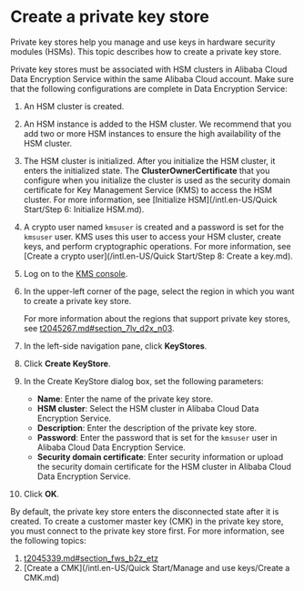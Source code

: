 # Create a private key store

Private key stores help you manage and use keys in hardware security modules \(HSMs\). This topic describes how to create a private key store.

Private key stores must be associated with HSM clusters in Alibaba Cloud Data Encryption Service within the same Alibaba Cloud account. Make sure that the following configurations are complete in Data Encryption Service:

1.  An HSM cluster is created.
2.  An HSM instance is added to the HSM cluster. We recommend that you add two or more HSM instances to ensure the high availability of the HSM cluster.
3.  The HSM cluster is initialized. After you initialize the HSM cluster, it enters the initialized state. The **ClusterOwnerCertificate** that you configure when you initialize the cluster is used as the security domain certificate for Key Management Service \(KMS\) to access the HSM cluster. For more information, see [Initialize HSM](/intl.en-US/Quick Start/Step 6: Initialize HSM.md).
4.  A crypto user named `kmsuser` is created and a password is set for the `kmsuser` user. KMS uses this user to access your HSM cluster, create keys, and perform cryptographic operations. For more information, see [Create a crypto user](/intl.en-US/Quick Start/Step 8: Create a key.md).

1.  Log on to the [KMS console](https://kms.console.aliyun.com).

2.  In the upper-left corner of the page, select the region in which you want to create a private key store.

    For more information about the regions that support private key stores, see [t2045267.md\#section\_7lv\_d2x\_n03]().

3.  In the left-side navigation pane, click **KeyStores**.

4.  Click **Create KeyStore**.

5.  In the Create KeyStore dialog box, set the following parameters:

    -   **Name**: Enter the name of the private key store.
    -   **HSM cluster**: Select the HSM cluster in Alibaba Cloud Data Encryption Service.
    -   **Description**: Enter the description of the private key store.
    -   **Password**: Enter the password that is set for the `kmsuser` user in Alibaba Cloud Data Encryption Service.
    -   **Security domain certificate**: Enter security information or upload the security domain certificate for the HSM cluster in Alibaba Cloud Data Encryption Service.
6.  Click **OK**.


By default, the private key store enters the disconnected state after it is created. To create a customer master key \(CMK\) in the private key store, you must connect to the private key store first. For more information, see the following topics:

1.  [t2045339.md\#section\_fws\_b2z\_etz]()
2.  [Create a CMK](/intl.en-US/Quick Start/Manage and use keys/Create a CMK.md)


